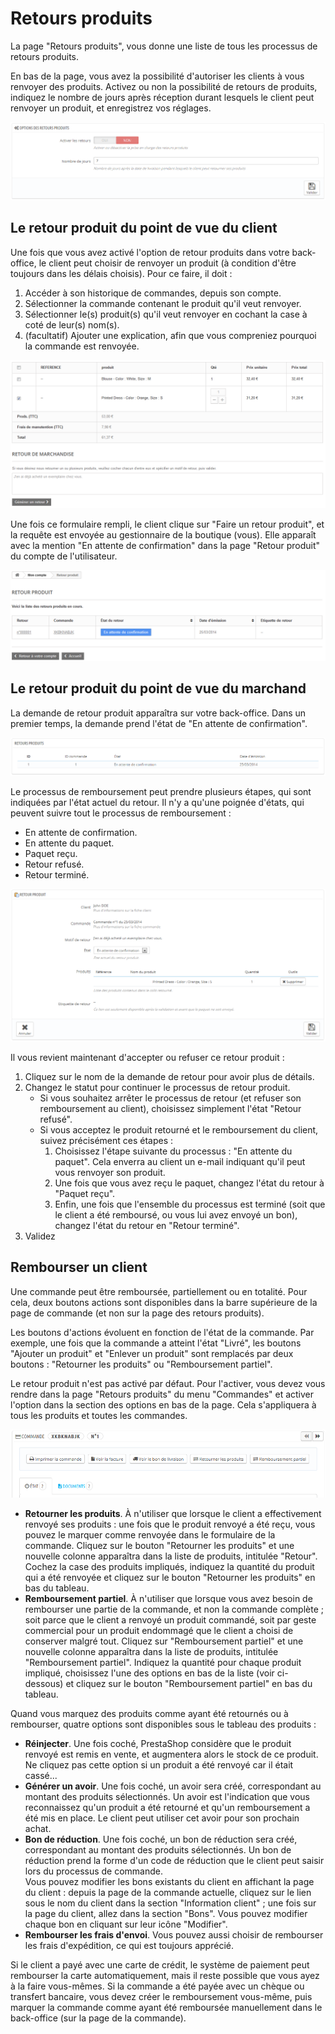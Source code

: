# Retours produits

La page "Retours produits", vous donne une liste de tous les processus de retours produits.

En bas de la page, vous avez la possibilité d'autoriser les clients à vous renvoyer des produits. Activez ou non la possibilité de retours de produits, indiquez le nombre de jours après réception durant lesquels le client peut renvoyer un produit, et enregistrez vos réglages.

![](../../../.gitbook/assets/23038592.png)

## Le retour produit du point de vue du client <a href="#retoursproduits-leretourproduitdupointdevueduclient" id="retoursproduits-leretourproduitdupointdevueduclient"></a>

Une fois que vous avez activé l'option de retour produits dans votre back-office, le client peut choisir de renvoyer un produit (à condition d'être toujours dans les délais choisis). Pour ce faire, il doit :

1. Accéder à son historique de commandes, depuis son compte.
2. Sélectionner la commande contenant le produit qu'il veut renvoyer.
3. Sélectionner le(s) produit(s) qu'il veut renvoyer en cochant la case à coté de leur(s) nom(s).
4. (facultatif) Ajouter une explication, afin que vous compreniez pourquoi la commande est renvoyée.

![](../../../.gitbook/assets/23038594.png)

Une fois ce formulaire rempli, le client clique sur "Faire un retour produit", et la requête est envoyée au gestionnaire de la boutique (vous). Elle apparaît avec la mention "En attente de confirmation" dans la page "Retour produit" du compte de l'utilisateur.

![](../../../.gitbook/assets/23038596.png)

## Le retour produit du point de vue du marchand <a href="#retoursproduits-leretourproduitdupointdevuedumarchand" id="retoursproduits-leretourproduitdupointdevuedumarchand"></a>

La demande de retour produit apparaîtra sur votre back-office. Dans un premier temps, la demande prend l'état de "En attente de confirmation".

![](../../../.gitbook/assets/23038599.png)

Le processus de remboursement peut prendre plusieurs étapes, qui sont indiquées par l'état actuel du retour. Il n'y a qu'une poignée d'états, qui peuvent suivre tout le processus de remboursement :

* En attente de confirmation.
* En attente du paquet.
* Paquet reçu.
* Retour refusé.
* Retour terminé.

![](../../../.gitbook/assets/23038600.png)

Il vous revient maintenant d'accepter ou refuser ce retour produit :

1. Cliquez sur le nom de la demande de retour pour avoir plus de détails.
2. Changez le statut pour continuer le processus de retour produit.
   * Si vous souhaitez arrêter le processus de retour (et refuser son remboursement au client), choisissez simplement l'état "Retour refusé".
   * Si vous acceptez le produit retourné et le remboursement du client, suivez précisément ces étapes :
     1. Choisissez l'étape suivante du processus : "En attente du paquet". Cela enverra au client un e-mail indiquant qu'il peut vous renvoyer son produit.
     2. Une fois que vous avez reçu le paquet, changez l'état du retour à "Paquet reçu".
     3. Enfin, une fois que l'ensemble du processus est terminé (soit que le client a été remboursé, ou vous lui avez envoyé un bon), changez l'état du retour en "Retour terminé".
3. Validez

## Rembourser un client <a href="#retoursproduits-rembourserunclient" id="retoursproduits-rembourserunclient"></a>

Une commande peut être remboursée, partiellement ou en totalité. Pour cela, deux boutons actions sont disponibles dans la barre supérieure de la page de commande (et non sur la page des retours produits).

Les boutons d'actions évoluent en fonction de l'état de la commande. Par exemple, une fois que la commande a atteint l'état "Livré", les boutons "Ajouter un produit" et "Enlever un produit" sont remplacés par deux boutons : "Retourner les produits" ou "Remboursement partiel".

Le retour produit n'est pas activé par défaut. Pour l'activer, vous devez vous rendre dans la page "Retours produits" du menu "Commandes" et activer l'option dans la section des options en bas de la page. Cela s'appliquera à tous les produits et toutes les commandes.

![](../../../.gitbook/assets/23038602.png)

* **Retourner les produits**. À n'utiliser que lorsque le client a effectivement renvoyé ses produits : une fois que le produit renvoyé a été reçu, vous pouvez le marquer comme renvoyée dans le formulaire de la commande. Cliquez sur le bouton "Retourner les produits" et une nouvelle colonne apparaîtra dans la liste de produits, intitulée "Retour". Cochez la case des produits impliqués, indiquez la quantité du produit qui a été renvoyée et cliquez sur le bouton "Retourner les produits" en bas du tableau.
* **Remboursement partiel**. À n'utiliser que lorsque vous avez besoin de rembourser une partie de la commande, et non la commande complète ; soit parce que le client a renvoyé un produit commandé, soit par geste commercial pour un produit endommagé que le client a choisi de conserver malgré tout. Cliquez sur "Remboursement partiel" et une nouvelle colonne apparaîtra dans la liste de produits, intitulée "Remboursement partiel". Indiquez la quantité pour chaque produit impliqué, choisissez l'une des options en bas de la liste (voir ci-dessous) et cliquez sur le bouton "Remboursement partiel" en bas du tableau.

Quand vous marquez des produits comme ayant été retournés ou à rembourser, quatre options sont disponibles sous le tableau des produits :

* **Réinjecter**. Une fois coché, PrestaShop considère que le produit renvoyé est remis en vente, et augmentera alors le stock de ce produit. Ne cliquez pas cette option si un produit a été renvoyé car il était cassé...
* **Générer un avoir**. Une fois coché, un avoir sera créé, correspondant au montant des produits sélectionnés. Un avoir est l'indication que vous reconnaissez qu'un produit a été retourné et qu'un remboursement a été mis en place. Le client peut utiliser cet avoir pour son prochain achat.
* **Bon de réduction**. Une fois coché, un bon de réduction sera créé, correspondant au montant des produits sélectionnés. Un bon de réduction prend la forme d'un code de réduction que le client peut saisir lors du processus de commande.\
  Vous pouvez modifier les bons existants du client en affichant la page du client : depuis la page de la commande actuelle, cliquez sur le lien sous le nom du client dans la section "Information client" ; une fois sur la page du client, allez dans la section "Bons". Vous pouvez modifier chaque bon en cliquant sur leur icône "Modifier".
* **Rembourser les frais d'envoi**. Vous pouvez aussi choisir de rembourser les frais d'expédition, ce qui est toujours apprécié.

Si le client a payé avec une carte de crédit, le système de paiement peut rembourser la carte automatiquement, mais il reste possible que vous ayez à la faire vous-mêmes. Si la commande a été payée avec un chèque ou transfert bancaire, vous devez créer le remboursement vous-même, puis marquer la commande comme ayant été remboursée manuellement dans le back-office (sur la page de la commande).
